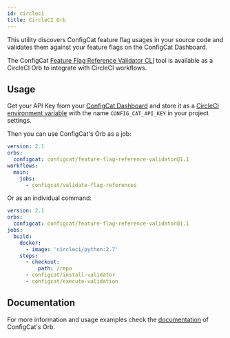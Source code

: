 ```yaml
---
id: circleci
title: CircleCI Orb
---
```


This utility discovers ConfigCat feature flag usages in your source code and validates them against your feature flags on the ConfigCat Dashboard.

The ConfigCat <a href="https://github.com/configcat/feature-flag-reference-validator" target="_blank">Feature Flag Reference Validator CLI</a> tool is available as a CircleCI Orb to integrate with CircleCI workflows.

## Usage
Get your API Key from your <a href="https://app.configcat.com/connect" target="_blank">ConfigCat Dashboard</a> and store it as a <a href="https://circleci.com/docs/2.0/env-vars/#setting-an-environment-variable-in-a-project" target="_blank">CircleCI environment variable</a> with the name `CONFIG_CAT_API_KEY` in your project settings.

Then you can use ConfigCat's Orb as a job:
```yaml
version: 2.1
orbs:
  configcat: configcat/feature-flag-reference-validator@1.1
workflows:
  main:
    jobs:
      - configcat/validate-flag-references
```
Or as an individual command:
```yaml
version: 2.1
orbs:
  configcat: configcat/feature-flag-reference-validator@1.1
jobs:
  build:
    docker:
      - image: 'circleci/python:2.7'
    steps:
      - checkout:
          path: /repo
      - configcat/install-validator
      - configcat/execute-validation
```

## Documentation
For more information and usage examples check the <a href="https://circleci.com/orbs/registry/orb/configcat/feature-flag-reference-validator" target="_blank">documentation</a> of ConfigCat's Orb.
